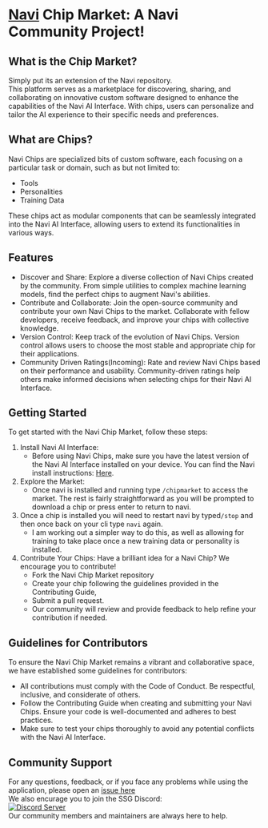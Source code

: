 # [Navi](https://github.com/SSGOrg/Navi) Chip Market: A Navi Community Project!  

## What is the Chip Market?
Simply put its an extension of the Navi repository.   
This platform serves as a marketplace for discovering, sharing, and collaborating on innovative custom software designed to enhance the capabilities of the Navi AI Interface. With chips, users can personalize and tailor the AI experience to their specific needs and preferences.

## What are Chips?
Navi Chips are specialized bits of custom software, each focusing on a particular task or domain, such as but not limited to:  
- Tools
- Personalities
- Training Data

These chips act as modular components that can be seamlessly integrated into the Navi AI Interface, allowing users to extend its functionalities in various ways.

## Features
- Discover and Share: Explore a diverse collection of Navi Chips created by the community. From simple utilities to complex machine learning models, find the perfect chips to augment Navi's abilities.
- Contribute and Collaborate: Join the open-source community and contribute your own Navi Chips to the market. Collaborate with fellow developers, receive feedback, and improve your chips with collective knowledge.
- Version Control: Keep track of the evolution of Navi Chips. Version control allows users to choose the most stable and appropriate chip for their applications.
- Community Driven Ratings(Incoming): Rate and review Navi Chips based on their performance and usability. Community-driven ratings help others make informed decisions when selecting chips for their Navi AI Interface.

## Getting Started
To get started with the Navi Chip Market, follow these steps:
1. Install Navi AI Interface:
   - Before using Navi Chips, make sure you have the latest version of the Navi AI Interface installed on your device. You can find the Navi install instructions: [Here](https://github.com/SSGOrg/Navi/wiki).
3. Explore the Market:
   - Once navi is installed and running type `/chipmarket` to access the market. The rest is fairly straightforward as you will be prompted to download a chip or press enter to return to navi.
4. Once a chip is installed you will need to restart navi by typed`/stop` and then once back on your cli type `navi` again.
   - I am working out a simpler way to do this, as well as allowing for training to take place once a new training data or personality is installed. 
5. Contribute Your Chips: Have a brilliant idea for a Navi Chip? We encourage you to contribute!
   - Fork the Navi Chip Market repository
   - Create your chip following the guidelines provided in the Contributing Guide,
   - Submit a pull request.
   - Our community will review and provide feedback to help refine your contribution if needed.

## Guidelines for Contributors
To ensure the Navi Chip Market remains a vibrant and collaborative space, we have established some guidelines for contributors:
- All contributions must comply with the Code of Conduct. Be respectful, inclusive, and considerate of others.
- Follow the Contributing Guide when creating and submitting your Navi Chips. Ensure your code is well-documented and adheres to best practices.
- Make sure to test your chips thoroughly to avoid any potential conflicts with the Navi AI Interface.

## Community Support
For any questions, feedback, or if you face any problems while using the application, please open an [issue here](https://github.com/SSGorg/navichipmarket/issues)    
We also encurage you to join the SSG Discord:  
  <a href="https://discord.gg/ecrBC9wnma"><img src="https://discordapp.com/api/guilds/879757204620726362/widget.png?style=banner3" alt="Discord Server"></a>  
Our community members and maintainers are always here to help.
